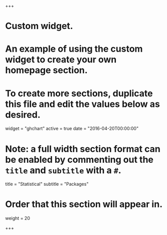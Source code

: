 +++
# Custom widget.
# An example of using the custom widget to create your own homepage section.
# To create more sections, duplicate this file and edit the values below as desired.
widget = "ghchart"
active = true
date = "2016-04-20T00:00:00"

# Note: a full width section format can be enabled by commenting out the `title` and `subtitle` with a `#`.
title = "Statistical"
subtitle = "Packages"

# Order that this section will appear in.
weight = 20

+++

